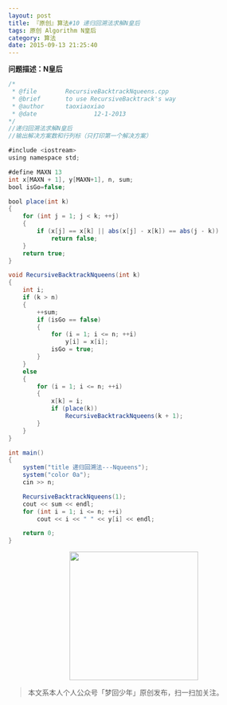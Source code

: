 ```yaml
---
layout: post
title: 『原创』算法#10 递归回溯法求解N皇后
tags: 原创 Algorithm N皇后
category: 算法
date: 2015-09-13 21:25:40
---
```


**问题描述：N皇后**

```java
/*
 * @file		RecursiveBacktrackNqueens.cpp
 * @brief		to use RecursiveBacktrack's way
 * @author		taoxiaoxiao
 * @date              	12-1-2013
*/
//递归回溯法求解N皇后  
//输出解决方案数和行列标（只打印第一个解决方案） 

#include <iostream>
using namespace std;

#define MAXN 13 
int x[MAXN + 1], y[MAXN+1], n, sum;
bool isGo=false;

bool place(int k)
{
	for (int j = 1; j < k; ++j)
	{
		if (x[j] == x[k] || abs(x[j] - x[k]) == abs(j - k))
			return false;
	}
	return true;
}

void RecursiveBacktrackNqueens(int k)
{
	int i;
	if (k > n)
	{
		++sum;
		if (isGo == false)
		{
			for (i = 1; i <= n; ++i)
				y[i] = x[i];
			isGo = true;
		}
	}
	else
	{
		for (i = 1; i <= n; ++i)
		{
			x[k] = i;
			if (place(k))
				RecursiveBacktrackNqueens(k + 1);
		}
	}
}

int main()
{
	system("title 递归回溯法---Nqueens");
	system("color 0a");
	cin >> n;

	RecursiveBacktrackNqueens(1);
	cout << sum << endl;
	for (int i = 1; i <= n; ++i)
		cout << i << " " << y[i] << endl;

	return 0;
}
```

<div align="center">
<img src="http://rann.cc/assets/img/qrcode-logo.png" width="258" height="258" />
</div>

> 本文系本人个人公众号「梦回少年」原创发布，扫一扫加关注。